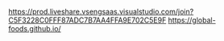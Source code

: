 
https://prod.liveshare.vsengsaas.visualstudio.com/join?C5F3228C0FFF87ADC7B7AA4FFA9E702C5E9F
https://global-foods.github.io/